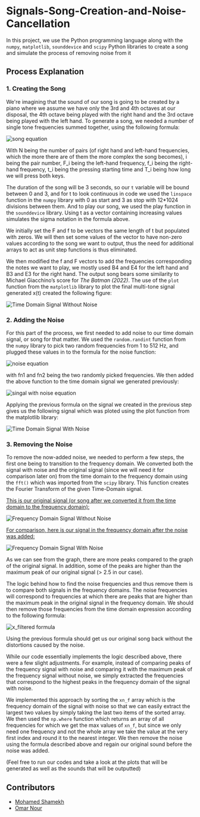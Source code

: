 # Signals-Song-Creation-and-Noise-Cancellation
In this project, we use the Python programming language along with the ```numpy```, ```matplotlib```, ```sounddevice``` and ```scipy``` Python libraries to create a song and simulate the process of removing noise from it

## Process Explanation

### 1. Creating the Song

We're imagining that the sound of our song is going to be created by a piano where we assume we have only the 3rd and 4th octaves at our disposal, the 4th octave being played with the right hand and the 3rd octave being played with the left hand. To generate a song, we needed a number of single tone frequencies summed together, using the following formula: 

![song equation](https://snipboard.io/nrz6VJ.jpg)

With N being the number of pairs (of right hand and left-hand frequencies, which the more there are of them the more complex the song becomes), i being the pair number, F_i being the left-hand frequency, f_i being the right-hand frequency, t_i being the pressing starting time and T_i being how long we will press both keys. 

The duration of the song will be 3 seconds, so our ```t``` variable will be bound between 0 and 3, and for t to look continuous in code we used the ```linspace``` function in the ```numpy``` library with 0 as start and 3 as stop with 12*1024 divisions between them. And to play our song, we used the play function in the ```sounddevice``` library. Using t as a vector containing increasing values simulates the sigma notation in the formula above. 
  
We initially set the F and f to be vectors the same length of t but populated with zeros. We will then set some values of the vector to have non-zero values according to the song we want to output, thus the need for additional arrays to act as unit step functions is thus eliminated. 

We then modified the f and F vectors to add the frequencies corresponding the notes we want to play, we mostly used B4 and E4 for the left hand and B3 and E3 for the right hand. The output song bears some similarity to Michael Giacchino’s score for *The Batman (2022)*. The use of the ```plot``` function from the ```matplotlib``` library to plot the final multi-tone signal generated x(t) created the following figure:

![Time Domain Signal Without Noise](https://snipboard.io/vUJVpc.jpg)


### 2. Adding the Noise

For this part of the process, we first needed to add noise to our time domain signal, or song for that matter. We used the ```random.randint``` function from the ```numpy``` library to pick two random frequencies from 1 to 512 Hz, and plugged these values in to the formula for the noise function: 

![noise equation](https://snipboard.io/ER2Lrw.jpg)

with fn1 and fn2 being the two randomly picked frequencies. We then added the above function to the time domain signal we generated previously:

![singal with noise equation](https://snipboard.io/FGqhRH.jpg)

Applying the previous formula on the signal we created in the previous step gives us the following signal which was ploted using the plot function from the matplotlib library:

![Time Domain Signal With Noise](https://snipboard.io/heOKP1.jpg)

### 3. Removing the Noise

To remove the now-added noise, we needed to perform a few steps, the first one being to transition to the frequency domain. We converted both the signal with noise and the original signal (since we will need it for comparison later on) from the time domain to the frequency domain using the ```fft()``` which was imported from the ```scipy``` library. This function creates the Fourier Transform of the given Time-Domain signal.

<u>This is our original signal (or song after we converted it from the time domain to the frequency domain):</u>

![Frequency Domain Signal Without Noise](https://snipboard.io/ISNCPu.jpg)

<u>For comparison, here is our signal in the frequency domain after the noise was added:</u>

![Frequency Domain Signal With Noise](https://snipboard.io/Yo3bTU.jpg)

As we can see from the graph, there are more peaks compared to the graph of the original signal. In addition, some of the peaks are higher than the maximum peak of our original signal (> 2.5 in our case). 

The logic behind how to find the noise frequencies and thus remove them is to compare both signals in the frequency domains. The noise frequencies will correspond to frequencies at which there are peaks that are higher than the maximum peak in the original signal in the frequency domain. We should then remove those frequencies from the time domain expression according to the following formula:

![x_filtered formula](https://snipboard.io/JSrEkj.jpg)

Using the previous formula should get us our original song back without the distortions caused by the noise. 

While our code essentially implements the logic described above, there were a few slight adjustments. For example, instead of comparing peaks of the frequency signal with noise and comparing it with the maximum peak of the frequency signal without noise, we simply extracted the frequencies that correspond to the highest peaks in the frequency domain of the signal with noise. 

We implemented this approach by sorting the ```xn_f``` array which is the frequency domain of the signal with noise so that we can easily extract the largest two values by simply taking the last two items of the sorted array. We then used the ```np.where``` function which returns an array of all frequencies for which we get the max values of ```xn_f```, but since we only need one frequency and not the whole array we take the value at the very first index and round it to the nearest integer. We then remove the noise using the formula described above and regain our original sound before the noise was added. 


(Feel free to run our codes and take a look at the plots that will be generated as well as the sounds that will be outputted)

## Contributors 

- [Mohamed Shamekh](https://github.com/shamekhjr)
- [Omar Nour](https://github.com/Omar-Nour)

